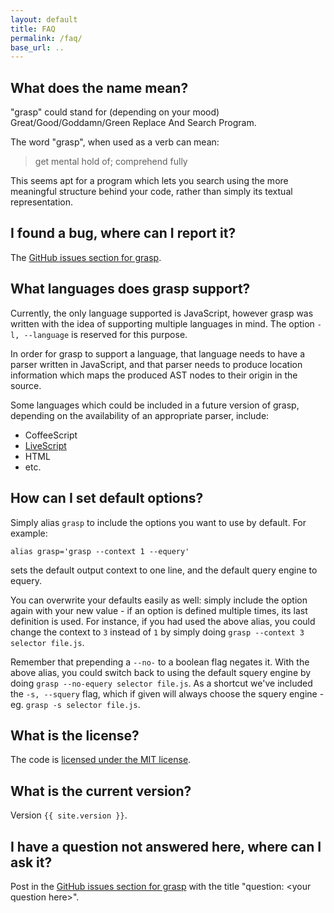 ```yaml
---
layout: default
title: FAQ
permalink: /faq/
base_url: ..
---
```


## What does the name mean?
"grasp" could stand for (depending on your mood) Great/Good/Goddamn/Green Replace And Search Program.

The word "grasp", when used as a verb can mean:

> get mental hold of; comprehend fully

This seems apt for a program which lets you search using the more meaningful structure behind your code, rather than simply its textual representation.

## I found a bug, where can I report it?
The [GitHub issues section for grasp](https://github.com/gkz/grasp/issues).

## What languages does grasp support?
Currently, the only language supported is JavaScript, however grasp was written with the idea of supporting multiple languages in mind. The option `-l, --language` is reserved for this purpose.

In order for grasp to support a language, that language needs to have a parser written in JavaScript, and that parser needs to produce location information which maps the produced AST nodes to their origin in the source.

Some languages which could be included in a future version of grasp, depending on the availability of an appropriate parser, include:

* CoffeeScript
* [LiveScript](http://livescript.net)
* HTML
* etc.

## How can I set default options?
Simply alias `grasp` to include the options you want to use by default. For example:

    alias grasp='grasp --context 1 --equery'

sets the default output context to one line, and the default query engine to equery.

You can overwrite your defaults easily as well: simply include the option again with your new value - if an option is defined multiple times, its last definition is used. For instance, if you had used the above alias, you could change the context to `3` instead of `1` by simply doing `grasp --context 3 selector file.js`.

Remember that prepending a `--no-` to a boolean flag negates it. With the above alias, you could switch back to using the default squery engine by doing `grasp --no-equery selector file.js`. As a shortcut we've included the `-s, --squery` flag, which if given will always choose the squery engine - eg. `grasp -s selector file.js`.

## What is the license?
The code is [licensed under the MIT license](https://github.com/gkz/grasp/blob/master/LICENSE).

## What is the current version?
Version `{{ site.version }}`.

## I have a question not answered here, where can I ask it?
Post in the [GitHub issues section for grasp](https://github.com/gkz/grasp/issues) with the title "question: &lt;your question here&gt;".
